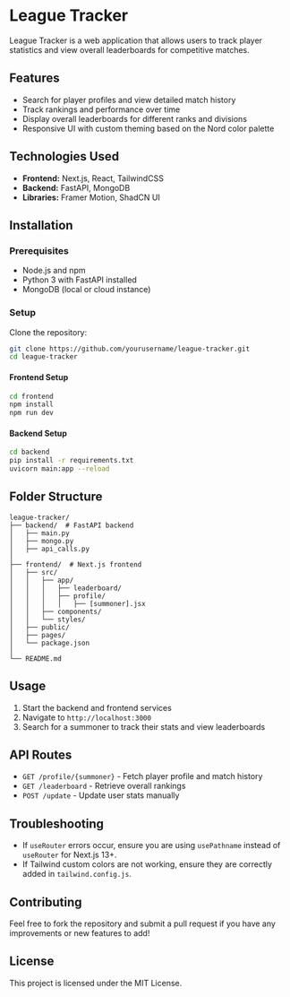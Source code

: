 # League Tracker

League Tracker is a web application that allows users to track player statistics and view overall leaderboards for competitive matches.

## Features
- Search for player profiles and view detailed match history
- Track rankings and performance over time
- Display overall leaderboards for different ranks and divisions
- Responsive UI with custom theming based on the Nord color palette

## Technologies Used
- **Frontend:** Next.js, React, TailwindCSS
- **Backend:** FastAPI, MongoDB
- **Libraries:** Framer Motion, ShadCN UI

## Installation
### Prerequisites
- Node.js and npm
- Python 3 with FastAPI installed
- MongoDB (local or cloud instance)

### Setup
Clone the repository:
```sh
git clone https://github.com/yourusername/league-tracker.git
cd league-tracker
```

#### Frontend Setup
```sh
cd frontend
npm install
npm run dev
```

#### Backend Setup
```sh
cd backend
pip install -r requirements.txt
uvicorn main:app --reload
```

## Folder Structure
```
league-tracker/
├── backend/  # FastAPI backend
│   ├── main.py
│   ├── mongo.py
│   ├── api_calls.py
│
├── frontend/  # Next.js frontend
│   ├── src/
│   │   ├── app/
│   │   │   ├── leaderboard/
│   │   │   ├── profile/
│   │   │   │   ├── [summoner].jsx
│   │   ├── components/
│   │   └── styles/
│   ├── public/
│   ├── pages/
│   └── package.json
│
└── README.md
```

## Usage
1. Start the backend and frontend services
2. Navigate to `http://localhost:3000`
3. Search for a summoner to track their stats and view leaderboards

## API Routes
- `GET /profile/{summoner}` - Fetch player profile and match history
- `GET /leaderboard` - Retrieve overall rankings
- `POST /update` - Update user stats manually

## Troubleshooting
- If `useRouter` errors occur, ensure you are using `usePathname` instead of `useRouter` for Next.js 13+.
- If Tailwind custom colors are not working, ensure they are correctly added in `tailwind.config.js`.

## Contributing
Feel free to fork the repository and submit a pull request if you have any improvements or new features to add!

## License
This project is licensed under the MIT License.

